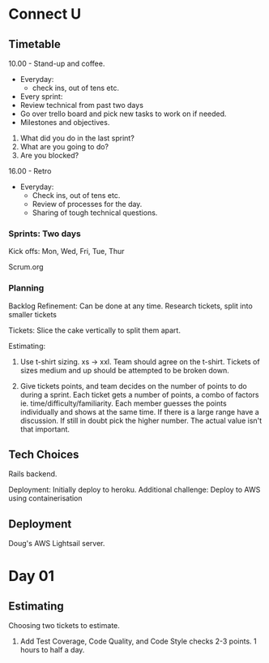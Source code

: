 # Connect U

## Timetable
10.00 - Stand-up and coffee.
- Everyday:
  - check ins, out of tens etc.
- Every sprint:
 - Review technical from past two days
 - Go over trello board and pick new tasks to work on if needed.
 - Milestones and objectives.
 1. What did you do in the last sprint?
 2. What are you going to do?
 3. Are you blocked?

16.00 - Retro
- Everyday:
  - Check ins, out of tens etc.
  - Review of processes for the day.
  - Sharing of tough technical questions.


### Sprints: Two days
Kick offs:
Mon,
Wed,
Fri,
Tue,
Thur

Scrum.org

### Planning

Backlog Refinement:
  Can be done at any time.
  Research tickets, split into smaller tickets

Tickets:
  Slice the cake vertically to split them apart.

Estimating:
  1. Use t-shirt sizing. xs -> xxl.
  Team should agree on the t-shirt.
  Tickets of sizes medium and up should be attempted to be broken down.

  2. Give tickets points, and team decides on the number of points to do during a sprint.
  Each ticket gets a number of points, a combo of factors ie. time/difficulty/familiarity.
  Each member guesses the points individually and shows at the same time.
  If there is a large range have a discussion. If still in doubt pick the higher number.
  The actual value isn't that important.




## Tech Choices
Rails backend.

Deployment:
Initially deploy to heroku.
Additional challenge:
Deploy to AWS using containerisation


## Deployment
Doug's AWS Lightsail server.



# Day 01

## Estimating
Choosing two tickets to estimate.

1. Add Test Coverage, Code Quality, and Code Style checks
2-3 points.
1 hours to half a day.
